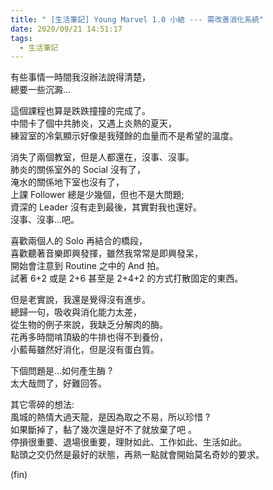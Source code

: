 ```yaml
---
title: " [生活筆記] Young Marvel 1.0 小結 --- 需改善消化系統"
date: 2020/09/21 14:51:17
tags:
  - 生活筆記
---
```


有些事情一時間我沒辦法說得清楚，  
總要一些沉澱…

這個課程也算是跌跌撞撞的完成了。  
中間卡了個中共肺炎，又遇上炎熱的夏天，  
練習室的冷氣顯示好像是我殘餘的血量而不是希望的溫度。

消失了兩個教室，但是人都還在，沒事、沒事。  
肺炎的關係室外的 Social 沒有了，  
淹水的關係地下室也沒有了，  
上課 Follower 總是少幾個，但也不是大問題;  
資深的 Leader 沒有走到最後，其實對我也還好。  
沒事、沒事...吧。

喜歡兩個人的 Solo 再結合的橋段，  
喜歡聽著音樂即興發揮，雖然我常常是即興發呆，  
開始會注意到 Routine 之中的 And 拍。  
試著 6+2 或是 2+6 甚至是 2+4+2 的方式打散固定的東西。

但是老實說，我還是覺得沒有進步。  
總歸一句，吸收與消化能力太差，  
從生物的例子來說，我缺乏分解肉的酶。  
花再多時間啃頂級的牛排也得不到養份，  
小藍莓雖然好消化，但是沒有蛋白質。

下個問題是…如何產生酶 ?  
太大哉問了，好難回答。

其它零碎的想法:  
風城的熱情大過天龍，是因為取之不易，所以珍惜 ?  
如果斷掉了，黏了幾次還是好不了就放棄了吧 。  
停損很重要、退場很重要，理財如此、工作如此、生活如此。  
點頭之交仍然是最好的狀態，再熟一點就會開始莫名奇妙的要求。

(fin)
